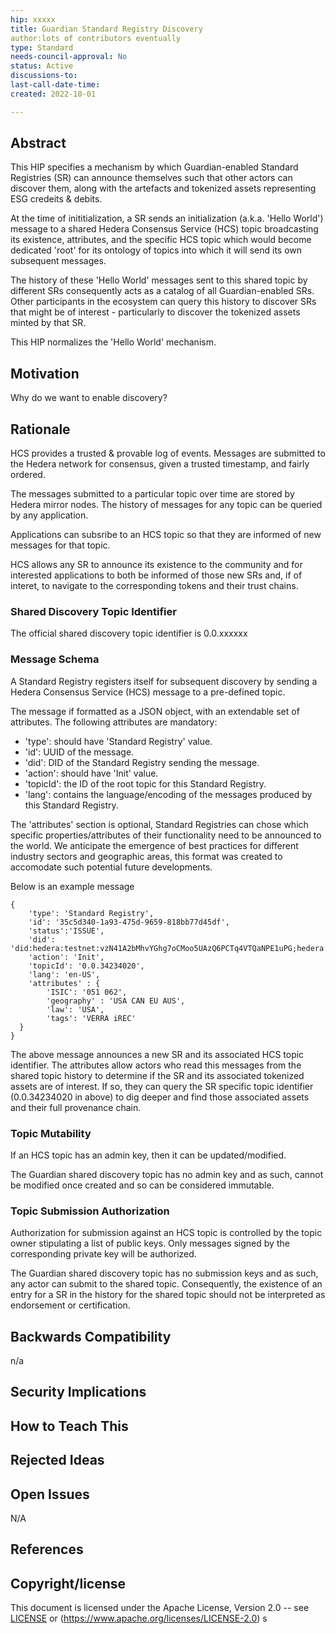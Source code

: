 ```yaml
---
hip: xxxxx
title: Guardian Standard Registry Discovery 
author:lots of contributors eventually 
type: Standard
needs-council-approval: No
status: Active
discussions-to:
last-call-date-time: 
created: 2022-10-01

---
```


## Abstract

This HIP specifies a mechanism by which Guardian-enabled Standard Registries (SR) can announce themselves such that other actors can discover them, along with the artefacts and tokenized assets representing ESG credeits & debits. 

At the time of inititialization, a SR sends an initialization (a.k.a. 'Hello World') message to a shared Hedera Consensus Service (HCS) topic broadcasting its existence, attributes, and the specific HCS topic which would become dedicated 'root' for its ontology of topics into which it will send its own subsequent messages. 

The history of these 'Hello World' messages sent to this shared topic by different SRs consequently acts as a catalog of all Guardian-enabled SRs. Other participants in the ecosystem can query this history to discover SRs that might be of interest - particularly to discover the tokenized assets minted by that SR.

This HIP normalizes the 'Hello World' mechanism.

## Motivation

Why do we want to enable discovery?

## Rationale

HCS provides a trusted & provable log of events. Messages are submitted to the Hedera network for consensus, given a trusted timestamp, and fairly ordered. 

The messages submitted to a particular topic over time are stored by Hedera mirror nodes. The history of messages for any topic can be queried by any application.

Applications can subsribe to an HCS topic so that they are informed of new messages for that topic.

 HCS allows any SR to announce its existence to the community and for interested applications to both be informed of those new SRs and, if of interet, to navigate to the corresponding tokens and their trust chains. 

### Shared Discovery Topic Identifier

The official shared discovery topic identifier is 0.0.xxxxxx

### Message Schema

A Standard Registry registers itself for subsequent discovery by sending a Hedera Consensus Service (HCS) message to a pre-defined topic.

The message if formatted as a JSON object, with an extendable set of attributes. The following attributes are mandatory:
- 'type': should have 'Standard Registry' value.
- 'id': UUID of the message.
- 'did': DID of the Standard Registry sending the message.
- 'action': should have 'Init' value.
- 'topicId': the ID of the root topic for this Standard Registry.
- 'lang': contains the language/encoding of the messages produced by this Standard Registry.

The 'attributes' section is optional, Standard Registries can chose which specific properties/attributes of their functionality need to be announced to the world. We anticipate the emergence of best practices for different industry sectors and geographic areas, this format was created to accomodate such potential future developments.

Below is an example message

```
{
	'type': 'Standard Registry',
	'id': '35c5d340-1a93-475d-9659-818bb77d45df',
	'status':'ISSUE',
	'did': 'did:hedera:testnet:vzN41A2bMhvYGhg7oCMoo5UAzQ6PCTq4VTQaNPE1uPG;hedera:testnet:tid=0.0.3423402',
	'action': 'Init',
	'topicId': '0.0.34234020',
	'lang': 'en-US',
    'attributes' : {
    	'ISIC': '051 062',
    	'geography' : 'USA CAN EU AUS',
    	'law': 'USA',
    	'tags': 'VERRA iREC'
  }
}
```
The above message announces a new SR and its associated HCS topic identifier. The attributes allow actors who read this messages from the shared topic history to determine if the SR and its associated tokenized assets are of interest. If so, they can query the SR specific topic identifier (0.0.34234020 in above) to dig deeper and find those associated assets and their full provenance chain.

### Topic Mutability

If an HCS topic has an admin key, then it can be updated/modified.

The Guardian shared discovery topic has no admin key and as such, cannot be modified once created and so can be considered immutable.

### Topic Submission Authorization

Authorization for submission against an HCS topic is controlled by the topic owner stipulating a list of public keys. Only messages signed by the corresponding private key will be authorized.

The Guardian shared discovery topic has no submission keys and as such, any actor can submit to the shared topic. Consequently, the existence of an entry for a SR in the history for the shared topic should not be interpreted as endorsement or certification.

## Backwards Compatibility

n/a

## Security Implications

## How to Teach This

## Rejected Ideas

## Open Issues

N/A

## References

## Copyright/license

This document is licensed under the Apache License, Version 2.0 -- see [LICENSE](../LICENSE) or (https://www.apache.org/licenses/LICENSE-2.0)
s
